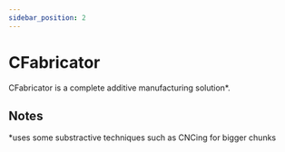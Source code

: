 ```yaml
---
sidebar_position: 2
---
```


# CFabricator

CFabricator is a complete additive manufacturing solution*.

## Notes

*uses some substractive techniques such as CNCing for bigger chunks
